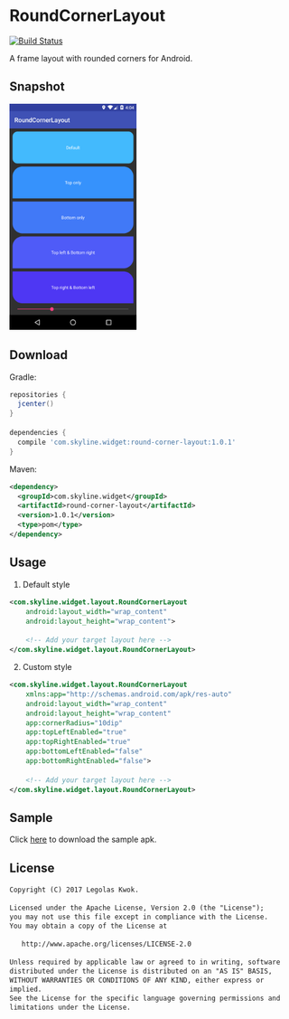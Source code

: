 RoundCornerLayout
==========
[![Build Status](https://travis-ci.org/skyline1631/RoundCornerLayout.svg?branch=master)](https://travis-ci.org/skyline1631/RoundCornerLayout)

A frame layout with rounded corners for Android.

Snapshot
----------
<img width="225" height="400" src="/static/snapshot.png"/>

Download
----------
Gradle:

```gradle
repositories {
  jcenter()
}

dependencies {
  compile 'com.skyline.widget:round-corner-layout:1.0.1'
}
```

Maven:

```xml
<dependency>
  <groupId>com.skyline.widget</groupId>
  <artifactId>round-corner-layout</artifactId>
  <version>1.0.1</version>
  <type>pom</type>
</dependency>
```

Usage
----------
1. Default style

```xml
<com.skyline.widget.layout.RoundCornerLayout
    android:layout_width="wrap_content"
    android:layout_height="wrap_content">

    <!-- Add your target layout here -->
</com.skyline.widget.layout.RoundCornerLayout>
```

2. Custom style

```xml
<com.skyline.widget.layout.RoundCornerLayout
    xmlns:app="http://schemas.android.com/apk/res-auto"
    android:layout_width="wrap_content"
    android:layout_height="wrap_content"
    app:cornerRadius="10dip"
    app:topLeftEnabled="true"
    app:topRightEnabled="true"
    app:bottomLeftEnabled="false"
    app:bottomRightEnabled="false">

    <!-- Add your target layout here -->
</com.skyline.widget.layout.RoundCornerLayout>
```

Sample
----------
Click [here](https://raw.githubusercontent.com/skyline1631/RoundCornerLayout/master/static/rcl-sample.apk) to download the sample apk.

License
----------

    Copyright (C) 2017 Legolas Kwok.

    Licensed under the Apache License, Version 2.0 (the "License");
    you may not use this file except in compliance with the License.
    You may obtain a copy of the License at

       http://www.apache.org/licenses/LICENSE-2.0

    Unless required by applicable law or agreed to in writing, software
    distributed under the License is distributed on an "AS IS" BASIS,
    WITHOUT WARRANTIES OR CONDITIONS OF ANY KIND, either express or implied.
    See the License for the specific language governing permissions and
    limitations under the License.
